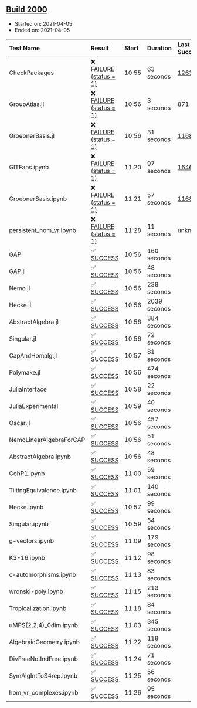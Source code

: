 ## [Build 2000](https://oscarci.mathematik.uni-kl.de/job/oscar-stable/2000/)

* Started on: 2021-04-05
* Ended on: 2021-04-05

| Test Name    | Result | Start | Duration | Last Success | First Failure |
|:-------------|:-------|:------|:---------|:-------------|:--------------|
| CheckPackages | ❌ [FAILURE (status = 1)](https://oscarci.mathematik.uni-kl.de/job/oscar-stable/2000/artifact/logs/build-2000/CheckPackages.log) | 10:55 | 63 seconds | [1263](https://oscarci.mathematik.uni-kl.de/job/oscar-stable/1263/) | [1264](https://oscarci.mathematik.uni-kl.de/job/oscar-stable/1264/) |
| GroupAtlas.jl | ❌ [FAILURE (status = 1)](https://oscarci.mathematik.uni-kl.de/job/oscar-stable/2000/artifact/logs/build-2000/GroupAtlas.jl.log) | 10:56 | 3 seconds | [871](https://oscarci.mathematik.uni-kl.de/job/oscar-stable/871/) | [872](https://oscarci.mathematik.uni-kl.de/job/oscar-stable/872/) |
| GroebnerBasis.jl | ❌ [FAILURE (status = 1)](https://oscarci.mathematik.uni-kl.de/job/oscar-stable/2000/artifact/logs/build-2000/GroebnerBasis.jl.log) | 10:56 | 31 seconds | [1168](https://oscarci.mathematik.uni-kl.de/job/oscar-stable/1168/) | [1169](https://oscarci.mathematik.uni-kl.de/job/oscar-stable/1169/) |
| GITFans.ipynb | ❌ [FAILURE (status = 1)](https://oscarci.mathematik.uni-kl.de/job/oscar-stable/2000/artifact/logs/build-2000/GITFans.ipynb.log) | 11:20 | 97 seconds | [1646](https://oscarci.mathematik.uni-kl.de/job/oscar-stable/1646/) | [1647](https://oscarci.mathematik.uni-kl.de/job/oscar-stable/1647/) |
| GroebnerBasis.ipynb | ❌ [FAILURE (status = 1)](https://oscarci.mathematik.uni-kl.de/job/oscar-stable/2000/artifact/logs/build-2000/GroebnerBasis.ipynb.log) | 11:21 | 57 seconds | [1168](https://oscarci.mathematik.uni-kl.de/job/oscar-stable/1168/) | [1169](https://oscarci.mathematik.uni-kl.de/job/oscar-stable/1169/) |
| persistent_hom_vr.ipynb | ❌ [FAILURE (status = 1)](https://oscarci.mathematik.uni-kl.de/job/oscar-stable/2000/artifact/logs/build-2000/persistent_hom_vr.ipynb.log) | 11:28 | 11 seconds | unknown | unknown |
| GAP | ✅ [SUCCESS](https://oscarci.mathematik.uni-kl.de/job/oscar-stable/2000/artifact/logs/build-2000/GAP.log) | 10:56 | 160 seconds |  |  |
| GAP.jl | ✅ [SUCCESS](https://oscarci.mathematik.uni-kl.de/job/oscar-stable/2000/artifact/logs/build-2000/GAP.jl.log) | 10:56 | 48 seconds |  |  |
| Nemo.jl | ✅ [SUCCESS](https://oscarci.mathematik.uni-kl.de/job/oscar-stable/2000/artifact/logs/build-2000/Nemo.jl.log) | 10:56 | 238 seconds |  |  |
| Hecke.jl | ✅ [SUCCESS](https://oscarci.mathematik.uni-kl.de/job/oscar-stable/2000/artifact/logs/build-2000/Hecke.jl.log) | 10:56 | 2039 seconds |  |  |
| AbstractAlgebra.jl | ✅ [SUCCESS](https://oscarci.mathematik.uni-kl.de/job/oscar-stable/2000/artifact/logs/build-2000/AbstractAlgebra.jl.log) | 10:56 | 384 seconds |  |  |
| Singular.jl | ✅ [SUCCESS](https://oscarci.mathematik.uni-kl.de/job/oscar-stable/2000/artifact/logs/build-2000/Singular.jl.log) | 10:56 | 72 seconds |  |  |
| CapAndHomalg.jl | ✅ [SUCCESS](https://oscarci.mathematik.uni-kl.de/job/oscar-stable/2000/artifact/logs/build-2000/CapAndHomalg.jl.log) | 10:57 | 81 seconds |  |  |
| Polymake.jl | ✅ [SUCCESS](https://oscarci.mathematik.uni-kl.de/job/oscar-stable/2000/artifact/logs/build-2000/Polymake.jl.log) | 10:56 | 474 seconds |  |  |
| JuliaInterface | ✅ [SUCCESS](https://oscarci.mathematik.uni-kl.de/job/oscar-stable/2000/artifact/logs/build-2000/JuliaInterface.log) | 10:58 | 22 seconds |  |  |
| JuliaExperimental | ✅ [SUCCESS](https://oscarci.mathematik.uni-kl.de/job/oscar-stable/2000/artifact/logs/build-2000/JuliaExperimental.log) | 10:59 | 40 seconds |  |  |
| Oscar.jl | ✅ [SUCCESS](https://oscarci.mathematik.uni-kl.de/job/oscar-stable/2000/artifact/logs/build-2000/Oscar.jl.log) | 10:56 | 457 seconds |  |  |
| NemoLinearAlgebraForCAP | ✅ [SUCCESS](https://oscarci.mathematik.uni-kl.de/job/oscar-stable/2000/artifact/logs/build-2000/NemoLinearAlgebraForCAP.log) | 10:56 | 51 seconds |  |  |
| AbstractAlgebra.ipynb | ✅ [SUCCESS](https://oscarci.mathematik.uni-kl.de/job/oscar-stable/2000/artifact/logs/build-2000/AbstractAlgebra.ipynb.log) | 10:56 | 48 seconds |  |  |
| CohP1.ipynb | ✅ [SUCCESS](https://oscarci.mathematik.uni-kl.de/job/oscar-stable/2000/artifact/logs/build-2000/CohP1.ipynb.log) | 11:00 | 59 seconds |  |  |
| TiltingEquivalence.ipynb | ✅ [SUCCESS](https://oscarci.mathematik.uni-kl.de/job/oscar-stable/2000/artifact/logs/build-2000/TiltingEquivalence.ipynb.log) | 11:01 | 140 seconds |  |  |
| Hecke.ipynb | ✅ [SUCCESS](https://oscarci.mathematik.uni-kl.de/job/oscar-stable/2000/artifact/logs/build-2000/Hecke.ipynb.log) | 10:57 | 99 seconds |  |  |
| Singular.ipynb | ✅ [SUCCESS](https://oscarci.mathematik.uni-kl.de/job/oscar-stable/2000/artifact/logs/build-2000/Singular.ipynb.log) | 10:59 | 54 seconds |  |  |
| g-vectors.ipynb | ✅ [SUCCESS](https://oscarci.mathematik.uni-kl.de/job/oscar-stable/2000/artifact/logs/build-2000/g-vectors.ipynb.log) | 11:09 | 179 seconds |  |  |
| K3-16.ipynb | ✅ [SUCCESS](https://oscarci.mathematik.uni-kl.de/job/oscar-stable/2000/artifact/logs/build-2000/K3-16.ipynb.log) | 11:12 | 98 seconds |  |  |
| c-automorphisms.ipynb | ✅ [SUCCESS](https://oscarci.mathematik.uni-kl.de/job/oscar-stable/2000/artifact/logs/build-2000/c-automorphisms.ipynb.log) | 11:13 | 83 seconds |  |  |
| wronski-poly.ipynb | ✅ [SUCCESS](https://oscarci.mathematik.uni-kl.de/job/oscar-stable/2000/artifact/logs/build-2000/wronski-poly.ipynb.log) | 11:15 | 213 seconds |  |  |
| Tropicalization.ipynb | ✅ [SUCCESS](https://oscarci.mathematik.uni-kl.de/job/oscar-stable/2000/artifact/logs/build-2000/Tropicalization.ipynb.log) | 11:18 | 84 seconds |  |  |
| uMPS(2,2,4)_0dim.ipynb | ✅ [SUCCESS](https://oscarci.mathematik.uni-kl.de/job/oscar-stable/2000/artifact/logs/build-2000/uMPS-2-2-4-_0dim.ipynb.log) | 11:03 | 345 seconds |  |  |
| AlgebraicGeometry.ipynb | ✅ [SUCCESS](https://oscarci.mathematik.uni-kl.de/job/oscar-stable/2000/artifact/logs/build-2000/AlgebraicGeometry.ipynb.log) | 11:22 | 118 seconds |  |  |
| DivFreeNotIndFree.ipynb | ✅ [SUCCESS](https://oscarci.mathematik.uni-kl.de/job/oscar-stable/2000/artifact/logs/build-2000/DivFreeNotIndFree.ipynb.log) | 11:24 | 71 seconds |  |  |
| SymAlgIntToS4rep.ipynb | ✅ [SUCCESS](https://oscarci.mathematik.uni-kl.de/job/oscar-stable/2000/artifact/logs/build-2000/SymAlgIntToS4rep.ipynb.log) | 11:25 | 56 seconds |  |  |
| hom_vr_complexes.ipynb | ✅ [SUCCESS](https://oscarci.mathematik.uni-kl.de/job/oscar-stable/2000/artifact/logs/build-2000/hom_vr_complexes.ipynb.log) | 11:26 | 95 seconds |  |  |
